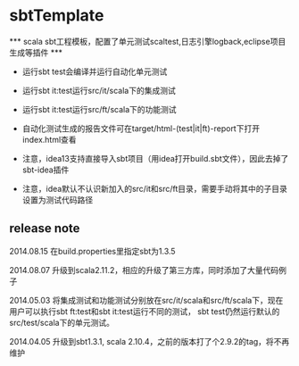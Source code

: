 # sbtTemplate

*** scala sbt工程模板，配置了单元测试scaltest,日志引擎logback,eclipse项目生成等插件 ***

* 运行sbt test会编译并运行自动化单元测试
* 运行sbt it:test运行src/it/scala下的集成测试
* 运行sbt it:test运行src/ft/scala下的功能测试
* 自动化测试生成的报告文件可在target/html-(test|it|ft)-report下打开index.html查看

* 注意，idea13支持直接导入sbt项目（用idea打开build.sbt文件），因此去掉了sbt-idea插件
* 注意，idea默认不认识新加入的src/it和src/ft目录，需要手动将其中的子目录设置为测试代码路径

## release note

2014.08.15 在build.properties里指定sbt为1.3.5

2014.08.07  升级到scala2.11.2，相应的升级了第三方库，同时添加了大量代码例子
             
2014.05.03 将集成测试和功能测试分别放在src/it/scala和src/ft/scala下，现在用户可以执行sbt ft:test和sbt it:test运行不同的测试，
sbt test仍然运行默认的src/test/scala下的单元测试。

2014.04.05 升级到sbt1.3.1, scala 2.10.4，之前的版本打了个2.9.2的tag，将不再维护

